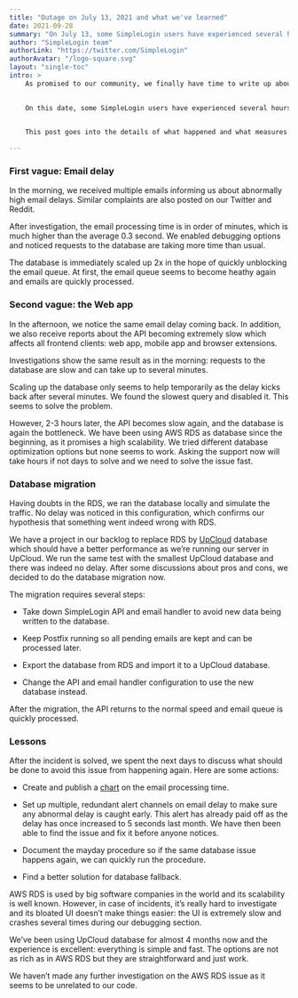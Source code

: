 ```yaml
---
title: "Outage on July 13, 2021 and what we've learned"
date: 2021-09-28
summary: "On July 13, some SimpleLogin users have experienced several hours of email delay. No emails were lost during this time. This post goes into the details of what happened and what measures we take to prevent this incident from happening again."
author: "SimpleLogin team"
authorLink: "https://twitter.com/SimpleLogin"
authorAvatar: "/logo-square.svg"
layout: "single-toc"
intro: >
    As promised to our community, we finally have time to write up about the outage on July 13, 2021. 

    
    On this date, some SimpleLogin users have experienced several hours of email delay. No emails were lost during this time. 

    
    This post goes into the details of what happened and what measures we take to prevent this incident from happening again.

---
```


### First vague: Email delay

In the morning, we received multiple emails informing us about abnormally high email delays. Similar complaints are also posted on our Twitter and Reddit.

After investigation, the email processing time is in order of minutes, which is much higher than the average 0.3 second. We enabled debugging options and noticed requests to the database are taking more time than usual.

The database is immediately scaled up 2x in the hope of quickly unblocking the email queue. At first, the email queue seems to become heathy again and emails are quickly processed.

### Second vague: the Web app

In the afternoon, we notice the same email delay coming back. In addition, we also receive reports about the API becoming extremely slow which affects all frontend clients: web app, mobile app and browser extensions.

Investigations show the same result as in the morning: requests to the database are slow and can take up to several minutes.

Scaling up the database only seems to help temporarily as the delay kicks back after several minutes. We found the slowest query and disabled it. This seems to solve the problem.

However, 2-3 hours later, the API becomes slow again, and the database is again the bottleneck. We have been using AWS RDS as database since the beginning, as it promises a high scalability. We tried different database optimization options but none seems to work. Asking the support now will take hours if not days to solve and we need to solve the issue fast.

### Database migration

Having doubts in the RDS, we ran the database locally and simulate the traffic. No delay was noticed in this configuration, which confirms our hypothesis that something went indeed wrong with RDS.

We have a project in our backlog to replace RDS by [UpCloud](https://upcloud.com/) database which should have a better performance as we’re running our server in UpCloud. We run the same test with the smallest UpCloud database and there was indeed no delay. After some discussions about pros and cons, we decided to do the database migration now.

The migration requires several steps:

- Take down SimpleLogin API and email handler to avoid new data being written to the database.

- Keep Postfix running so all pending emails are kept and can be processed later.

- Export the database from RDS and import it to a UpCloud database.

- Change the API and email handler configuration to use the new database instead.

After the migration, the API returns to the normal speed and email queue is quickly processed.

### Lessons

After the incident is solved, we spent the next days to discuss what should be done to avoid this issue from happening again. Here are some actions:

- Create and publish a [chart](https://chart-embed.service.eu.newrelic.com/herald/4543cfed-08a2-423c-abae-6f1d34de3673?height=600px&timepicker=true) on the email processing time.

- Set up multiple, redundant alert channels on email delay to make sure any abnormal delay is caught early. This alert has already paid off as the delay has once increased to 5 seconds last month. We have then been able to find the issue and fix it before anyone notices.

- Document the mayday procedure so if the same database issue happens again, we can quickly run the procedure.

- Find a better solution for database fallback.

AWS RDS is used by big software companies in the world and its scalability is well known. However, in case of incidents, it’s really hard to investigate and its bloated UI doesn’t make things easier: the UI is extremely slow and crashes several times during our debugging section.

We’ve been using UpCloud database for almost 4 months now and the experience is excellent: everything is simple and fast. The options are not as rich as in AWS RDS but they are straightforward and just work.

We haven’t made any further investigation on the AWS RDS issue as it seems to be unrelated to our code.

